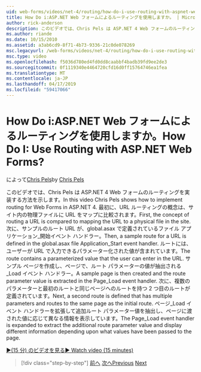 ```yaml
---
uid: web-forms/videos/net-4/routing/how-do-i-use-routing-with-aspnet-web-forms
title: How Do i:ASP.NET Web フォームによるルーティングを使用しますか。 | Microsoft Docs
author: rick-anderson
description: このビデオでは、Chris Pels は ASP.NET 4 Web フォームのルーティングを実装する方法を示します。 最初に、URL ルーティングの概念は p に URL をマップに比較しています.
ms.author: riande
ms.date: 10/15/2010
ms.assetid: a3ab6cd9-8f71-4b73-9336-21c0de078269
msc.legacyurl: /web-forms/videos/net-4/routing/how-do-i-use-routing-with-aspnet-web-forms
msc.type: video
ms.openlocfilehash: f5036d780ed4fd0dd8caabbf4badb39fd9ee2de3
ms.sourcegitcommit: 0f1119340e4464720cfd16d0ff15764746ea1fea
ms.translationtype: MT
ms.contentlocale: ja-JP
ms.lasthandoff: 04/17/2019
ms.locfileid: "59417066"
---
```

# <a name="how-do-i-use-routing-with-aspnet-web-forms"></a><span data-ttu-id="4252c-105">How Do i:ASP.NET Web フォームによるルーティングを使用しますか。</span><span class="sxs-lookup"><span data-stu-id="4252c-105">How Do I: Use Routing with ASP.NET Web Forms?</span></span>

<span data-ttu-id="4252c-106">によって[Chris Pels](https://twitter.com/chrispels)</span><span class="sxs-lookup"><span data-stu-id="4252c-106">by [Chris Pels](https://twitter.com/chrispels)</span></span>

<span data-ttu-id="4252c-107">このビデオでは、Chris Pels は ASP.NET 4 Web フォームのルーティングを実装する方法を示します。</span><span class="sxs-lookup"><span data-stu-id="4252c-107">In this video Chris Pels shows how to implement routing for Web Forms in ASP.NET 4.</span></span> <span data-ttu-id="4252c-108">最初に、URL ルーティングの概念は、サイト内の物理ファイルに URL をマップに比較されます。</span><span class="sxs-lookup"><span data-stu-id="4252c-108">First, the concept of routing a URL is compared to mapping the URL to a physical file in the site.</span></span> <span data-ttu-id="4252c-109">次に、サンプルのルート URL が、global.asax で定義されているファイル アプリケーション\_開始イベント ハンドラー。</span><span class="sxs-lookup"><span data-stu-id="4252c-109">Then, a sample route for a URL is defined in the global.asax file Application\_Start event handler.</span></span> <span data-ttu-id="4252c-110">ルートには、ユーザーが URL で入力できるパラメーター化された値が含まれています。</span><span class="sxs-lookup"><span data-stu-id="4252c-110">The route contains a parameterized value that the user can enter in the URL.</span></span> <span data-ttu-id="4252c-111">サンプル ページを作成し、ページで、ルート パラメーターの値が抽出される\_Load イベント ハンドラー。</span><span class="sxs-lookup"><span data-stu-id="4252c-111">A sample page is then created and the route parameter value is extracted in the Page\_Load event handler.</span></span> <span data-ttu-id="4252c-112">次に、複数のパラメーターと最初のルートと同じページへのルートを持つ 2 つ目のルートが定義されています。</span><span class="sxs-lookup"><span data-stu-id="4252c-112">Next, a second route is defined that has multiple parameters and routes to the same page as the initial route.</span></span> <span data-ttu-id="4252c-113">ページ\_Load イベント ハンドラーを拡張して追加ルート パラメーター値を抽出し、ページに渡された値に応じて異なる情報を表示しています。</span><span class="sxs-lookup"><span data-stu-id="4252c-113">The Page\_Load event handler is expanded to extract the additional route parameter value and display different information depending upon what values have been passed to the page.</span></span>

[<span data-ttu-id="4252c-114">&#9654;(15 分) のビデオを見る</span><span class="sxs-lookup"><span data-stu-id="4252c-114">&#9654; Watch video (15 minutes)</span></span>](https://channel9.msdn.com/Blogs/ASP-NET-Site-Videos/how-do-i-use-routing-with-aspnet-web-forms)

> [!div class="step-by-step"]
> <span data-ttu-id="4252c-115">[前へ](aspnet-4-quick-hit-outbound-webforms-routing.md)
> [次へ](how-do-i-work-with-urls-in-aspnet-routing.md)</span><span class="sxs-lookup"><span data-stu-id="4252c-115">[Previous](aspnet-4-quick-hit-outbound-webforms-routing.md)
[Next](how-do-i-work-with-urls-in-aspnet-routing.md)</span></span>
